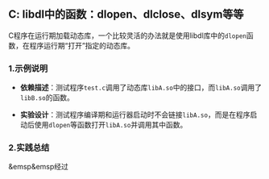 ## C: libdl中的函数：dlopen、dlclose、dlsym等等

C程序在运行期加载动态库，一个比较灵活的办法就是使用libdl库中的`dlopen`函数，在程序运行期“打开”指定的动态库。

### 1.示例说明

* **依赖描述**：测试程序`test.c`调用了动态库`libA.so`中的接口，而`libA.so`调用了`libB.so`的函数。

* **实验设计**：测试程序编译期和运行器启动时不会链接`libA.so`，而是在程序启动后使用`dlopen`等函数打开`libA.so`并调用其中函数。

### 2.实践总结

&emsp&emsp经过